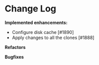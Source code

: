 # Change Log

**Implemented enhancements:**

- Configure disk cache [\#1890]
- Apply changes to all the clones [\#1888]

**Refactors**

**Bugfixes**

